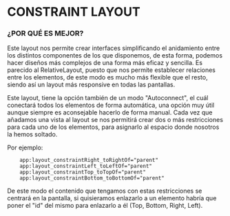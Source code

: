 # CONSTRAINT LAYOUT

### ¿POR QUÉ ES MEJOR?
Este layout nos permite crear interfaces simplificando el anidamiento entre los distintos componentes de los que disponemos, de esta forma, podemos hacer diseños más complejos de una forma más eficaz y sencilla. Es parecido al RelativeLayout, puesto que nos permite establecer relaciones entre los elementos, de este modo es mucho más flexible que el resto, siendo así un layout más responsive en todas las pantallas.

Este layout, tiene la opción también de un modo "Autoconnect",  el cuál conectará todos los elementos de forma automática, una opción muy útil aunque siempre es aconsejable hacerlo de forma manual. Cada vez que añadamos una vista al layout se nos permitirá crear dos o más restricciones para cada uno de los elementos, para asignarlo al espacio donde nosotros la hemos soltado.

Por ejemplo:
````
    app:layout_constraintRight_toRightOf="parent"
    app:layout_constraintLeft_toLeftOf="parent"
    app:layout_constraintTop_toTopOf="parent"
    app:layout_constraintBottom_toBottomOf="parent"
````
De este modo el  contenido que tengamos con estas restricciones se centrará en la pantalla, si quisieramos enlazarlo a un elemento habría que poner el "id" del mismo para enlazarlo a él (Top, Bottom, Right, Left).
